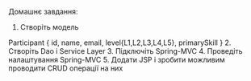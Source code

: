 Домашнє завдання:

1. Створіть модель

Participant {
    id,
    name,
    email,
    level{L1,L2,L3,L4,L5},
    primarySkill
} 
2. Створіть Dao і Service Layer
3. Підключіть Spring-MVC
4. Проведіть налаштування Spring-MVC
5. Додати JSP і зробити можливим проводити CRUD операції на них 